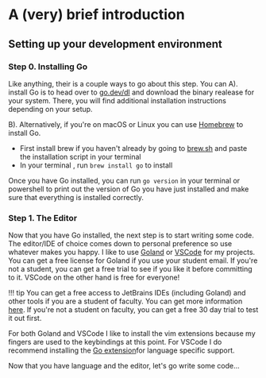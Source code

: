 # A (very) brief introduction


## Setting up your development environment

### Step 0. Installing Go

Like anything, their is a couple ways to go about this step. You can A). install Go is to head over to [go.dev/dl](https://go.dev/dl) and download the binary realease for your system. There, you will find additional installation instructions depending on your setup.

B). Alternatively, if you're on macOS or Linux you can use [Homebrew](https://brew.sh) to install Go.
- First install brew if you haven't already by going to [brew.sh](https://brew.sh) and paste the installation script in your terminal
- In your terminal , run `brew install go` to install

Once you have Go installed, you can run `go version` in your terminal or powershell to print out the version of Go you have just installed and make sure that everything is installed correctly.

### Step 1. The Editor

Now that you have Go installed, the next step is to start writing some code. The editor/IDE of choice comes down to personal preference so use whatever makes you happy. I like to use [Goland](https://jetbrains.com/go) or [VSCode](https://code.visualstudeo.com) for my projects. You can get a free license for Goland if you use your student email. If you're not a student, you can get a free trial to see if you like it before committing to it. VSCode on the other hand is free for everyone!

!!! tip
	You can get a free access to JetBrains IDEs (including Goland) and other tools if you are a student of faculty. You can get more information [here](https://www.jetbrains.com/edu-products/download/#section=goland-go). If you're not a student on faculty, you can get a free 30 day trial to test it out first.

For both Goland and VSCode I like to install the vim extensions because my fingers are used to the keybindings at this point. For VSCode I do recommend installing the [Go extension](https://marketplace.visualstudio.com/items?itemName=golang.Go)for language specific support.

Now that you have language and the editor, let's go write some code...





